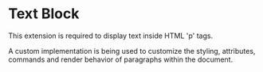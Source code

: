 # Text Block

This extension is required to display text inside HTML 'p' tags.

A custom implementation is being used to customize the styling, attributes, commands and render behavior of paragraphs within the document.
